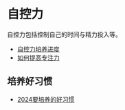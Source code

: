 # 自控力

自控力包括控制自己的时间与精力投入等。

- [自控力培养进度](./schedule.md)
- [如何提高专注力](./how_to_improve_concentration.md)

## 培养好习惯

- [2024要培养的好习惯](./2024_habits.md)
